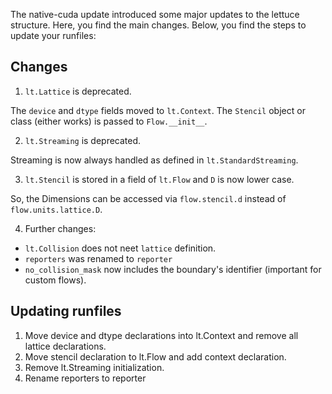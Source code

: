 The native-cuda update introduced some major updates to the lettuce structure. Here, you find the main changes. Below, you find the steps to update your runfiles:

## Changes

1. `lt.Lattice` is deprecated.

The `device` and `dtype` fields moved to `lt.Context`. The `Stencil` object or class (either works) is passed to `Flow.__init__`.

2. `lt.Streaming` is deprecated.

Streaming is now always handled as defined in `lt.StandardStreaming`.

3. `lt.Stencil` is stored in a field of `lt.Flow` and `D` is now lower case.

So, the Dimensions can be accessed via `flow.stencil.d` instead of `flow.units.lattice.D`.

4. Further changes:
- `lt.Collision` does not neet `lattice` definition.
- `reporters` was renamed to `reporter`
- `no_collision_mask` now includes the boundary's identifier (important for custom flows).

## Updating runfiles
1. Move device and dtype declarations into lt.Context and remove all lattice declarations.
2. Move stencil declaration to lt.Flow and add context declaration.
3. Remove lt.Streaming initialization.
4. Rename reporters to reporter
